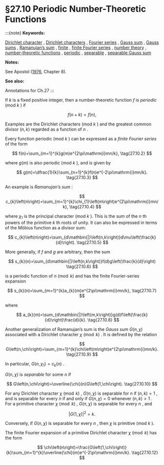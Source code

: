 # §27.10 Periodic Number-Theoretic Functions

:::{note}
**Keywords:**

[Dirichlet character](http://dlmf.nist.gov/search/search?q=Dirichlet%20character) , [Dirichlet characters](http://dlmf.nist.gov/search/search?q=Dirichlet%20characters) , [Fourier series](http://dlmf.nist.gov/search/search?q=Fourier%20series) , [Gauss sum](http://dlmf.nist.gov/search/search?q=Gauss%20sum) , [Gauss sums](http://dlmf.nist.gov/search/search?q=Gauss%20sums) , [Ramanujan’s sum](http://dlmf.nist.gov/search/search?q=Ramanujan%20sum) , [finite](http://dlmf.nist.gov/search/search?q=finite) , [finite Fourier series](http://dlmf.nist.gov/search/search?q=finite%20Fourier%20series) , [number theory](http://dlmf.nist.gov/search/search?q=number%20theory) , [number-theoretic functions](http://dlmf.nist.gov/search/search?q=number-theoretic%20functions) , [periodic](http://dlmf.nist.gov/search/search?q=periodic) , [separable](http://dlmf.nist.gov/search/search?q=separable) , [separable Gauss sum](http://dlmf.nist.gov/search/search?q=separable%20Gauss%20sum)

**Notes:**

See Apostol ([1976](./bib/index.html#bib115 "Introduction to Analytic Number Theory"), Chapter 8).

**See also:**

Annotations for Ch.27
:::

If $k$ is a fixed positive integer, then a number-theoretic function $f$ is *periodic* (mod $k$ ) if


<a id="E1"></a>
$$
f(n+k)=f(n), \tag{27.10.1}
$$

Examples are the Dirichlet characters (mod $k$ ) and the greatest common divisor $\left(n,k\right)$ regarded as a function of $n$ .

Every function periodic (mod $k$ ) can be expressed as a *finite Fourier series* of the form


<a id="E2"></a>
$$
f(n)=\sum_{m=1}^{k}g(m)e^{2\pi\mathrm{i}mn/k}, \tag{27.10.2}
$$

where $g(m)$ is also periodic (mod $k$ ), and is given by


<a id="E3"></a>
$$
g(m)=\dfrac{1}{k}\sum_{n=1}^{k}f(n)e^{-2\pi\mathrm{i}mn/k}. \tag{27.10.3}
$$

An example is *Ramanujan’s sum* :


<a id="E4"></a>
$$
c_{k}\left(n\right)=\sum_{m=1}^{k}\chi_{1}\left(m\right)e^{2\pi\mathrm{i}mn/k}, \tag{27.10.4}
$$

where $\chi_{1}$ is the principal character (mod $k$ ). This is the sum of the $n$ th powers of the primitive $k$ th roots of unity. It can also be expressed in terms of the Möbius function as a divisor sum:


<a id="E5"></a>
$$
c_{k}\left(n\right)=\sum_{d\mathbin{|}\left(n,k\right)}d\mu\left(\frac{k}{d}\right). \tag{27.10.5}
$$

More generally, if $f$ and $g$ are arbitrary, then the sum


<a id="E6"></a>
$$
s_{k}(n)=\sum_{d\mathbin{|}\left(n,k\right)}f(d)g\left(\frac{k}{d}\right) \tag{27.10.6}
$$

is a periodic function of $n\pmod{k}$ and has the finite Fourier-series expansion


<a id="E7"></a>
$$
s_{k}(n)=\sum_{m=1}^{k}a_{k}(m)e^{2\pi\mathrm{i}mn/k}, \tag{27.10.7}
$$

where


<a id="E8"></a>
$$
a_{k}(m)=\sum_{d\mathbin{|}\left(m,k\right)}g(d)f\left(\frac{k}{d}\right)\frac{d}{k}. \tag{27.10.8}
$$

Another generalization of Ramanujan’s sum is the *Gauss sum* $G\left(n,\chi\right)$ associated with a Dirichlet character $\chi\pmod{k}$ . It is defined by the relation


<a id="E9"></a>
$$
G\left(n,\chi\right)=\sum_{m=1}^{k}\chi\left(m\right)e^{2\pi\mathrm{i}mn/k}. \tag{27.10.9}
$$

In particular, $G\left(n,\chi_{1}\right)=c_{k}\left(n\right)$ .

$G\left(n,\chi\right)$ is *separable* for some $n$ if


<a id="E10"></a>
$$
G\left(n,\chi\right)=\overline{\chi}(n)G\left(1,\chi\right). \tag{27.10.10}
$$

For any Dirichlet character $\chi\pmod{k}$ , $G\left(n,\chi\right)$ is separable for $n$ if $\left(n,k\right)=1$ , and is separable for every $n$ if and only if $G\left(n,\chi\right)=0$ whenever $\left(n,k\right)>1$ . For a primitive character $\chi\pmod{k}$ , $G\left(n,\chi\right)$ is separable for every $n$ , and


<a id="E11"></a>
$$
|G\left(1,\chi\right)|^{2}=k. \tag{27.10.11}
$$

Conversely, if $G\left(n,\chi\right)$ is separable for every $n$ , then $\chi$ is primitive (mod $k$ ).

The finite Fourier expansion of a primitive Dirichlet character $\chi\pmod{k}$ has the form


<a id="E12"></a>
$$
\chi\left(n\right)=\frac{G\left(1,\chi\right)}{k}\sum_{m=1}^{k}\overline{\chi}(m)e^{-2\pi\mathrm{i}mn/k}. \tag{27.10.12}
$$
